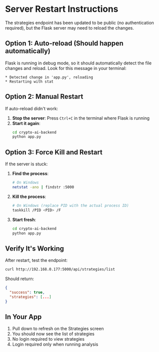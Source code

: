 # Server Restart Instructions

The strategies endpoint has been updated to be public (no authentication required), but the Flask server may need to reload the changes.

## Option 1: Auto-reload (Should happen automatically)
Flask is running in debug mode, so it should automatically detect the file changes and reload. Look for this message in your terminal:
```
* Detected change in 'app.py', reloading
* Restarting with stat
```

## Option 2: Manual Restart
If auto-reload didn't work:

1. **Stop the server**: Press `Ctrl+C` in the terminal where Flask is running
2. **Start it again**:
   ```bash
   cd crypto-ai-backend
   python app.py
   ```

## Option 3: Force Kill and Restart
If the server is stuck:

1. **Find the process**:
   ```bash
   # On Windows
   netstat -ano | findstr :5000
   ```

2. **Kill the process**:
   ```bash
   # On Windows (replace PID with the actual process ID)
   taskkill /PID <PID> /F
   ```

3. **Start fresh**:
   ```bash
   cd crypto-ai-backend
   python app.py
   ```

## Verify It's Working

After restart, test the endpoint:
```bash
curl http://192.168.0.177:5000/api/strategies/list
```

Should return:
```json
{
  "success": true,
  "strategies": [...]
}
```

## In Your App

1. Pull down to refresh on the Strategies screen
2. You should now see the list of strategies
3. No login required to view strategies
4. Login required only when running analysis